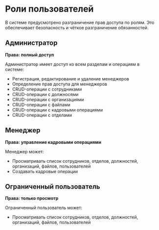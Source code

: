 # Роли пользователей

В системе предусмотрено разграничение прав доступа по ролям. Это обеспечивает безопасность и чёткое разграничение обязанностей.

## Администратор

**Права: полный доступ**

Администратор имеет доступ ко всем разделам и операциям в системе:

- Регистрация, редактирование и удаление менеджеров
- Определение прав доступа для менеджеров
- CRUD-операции с сотрудниками
- CRUD-операции с должносями
- CRUD-операции с организациями
- CRUD-операции с файлами
- CRUD-операции с кадровыми операциями
- CRUD-операции с отделами

## Менеджер

**Права: управление кадровыми операциями**

Менеджер может:

- Просматривать список сотрудников, отделов, должностей, организаций, файлов, пользователей
- Создавать кадровые операции

## Ограниченный пользователь

**Права: только просмотр**

Ограниченный пользователь может: 

- Просматривать список сотрудников, отделов, должностей, организаций, файлов, пользователей
